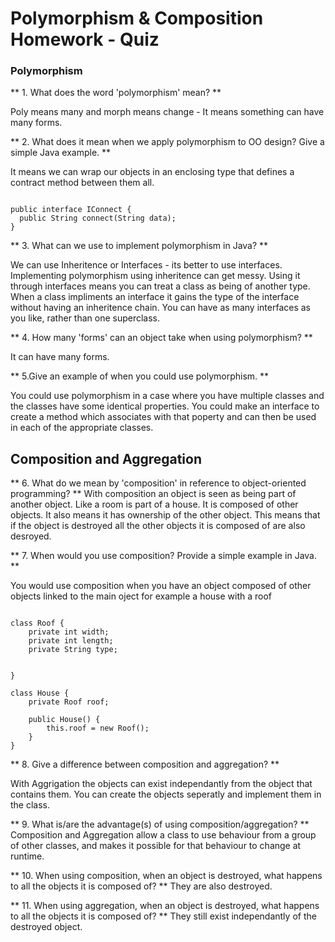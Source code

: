 
# Polymorphism &amp; Composition Homework - Quiz


### Polymorphism <br />

** 1. What does the word 'polymorphism' mean? **

Poly means many and morph means change - It means something can have many forms.

** 2. What does it mean when we apply polymorphism to OO design? Give a simple Java example. **

It means we can wrap our objects in an enclosing type that defines a contract method between them all. 

```

public interface IConnect {
  public String connect(String data);
}
```


** 3. What can we use to implement polymorphism in Java? **

We can use Inheritence or Interfaces - its better to use interfaces.
Implementing polymorphism using inheritence can get messy. 
Using it through interfaces means you can treat a class as being of another type. When a class impliments an interface it gains the type of the interface
without having an inheritence chain. You can have as many interfaces as you like, rather than one superclass. 


** 4. How many 'forms' can an object take when using polymorphism? **

It can have many forms.

** 5.Give an example of when you could use polymorphism. **

You could use polymorphism in a case where you have multiple classes and the classes have some identical properties. You could make an interface to create a method which associates with that poperty and can then be used in each of the appropriate classes. 


## Composition and Aggregation

** 6. What do we mean by 'composition' in reference to object-oriented programming? **
   With composition an object is seen as being part of another object. Like a room is part of a house. It is composed of other objects.
   It also means it has ownership of the other object. This means that if the object is destroyed all the other objects it is composed 
   of are also desroyed.

** 7. When would you use composition? Provide a simple example in Java. **

You would use composition when you have an object composed of other objects linked to the main oject for example a house with a roof

```

class Roof {
    private int width;
    private int length;
    private String type;

    
}

class House {
    private Roof roof;
    
    public House() {
        this.roof = new Roof();
    }
}
```


   


** 8. Give a difference between composition and aggregation? ** 

  With Aggrigation the objects can exist independantly from the object that contains them. You can create the objects seperatly and implement them in the class.


** 9. What is/are the advantage(s) of using composition/aggregation? **
   Composition and Aggregation allow a class to use behaviour from a group of other classes, 
   and makes it possible for that behaviour to change at runtime.


** 10. When using composition, when an object is destroyed, what happens to all the objects it is composed of? **
  They are also destroyed.

** 11. When using aggregation, when an object is destroyed, what happens to all the objects it is composed of? **
    They still exist independantly of the destroyed object. 
